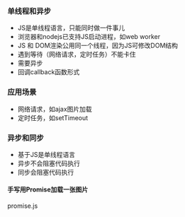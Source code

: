 ### 单线程和异步
* JS是单线程语言，只能同时做一件事儿
* 浏览器和nodejs已支持JS启动进程，如web worker
* JS 和 DOM渲染公用同一个线程，因为JS可修改DOM结构
* 遇到等待（网络请求，定时任务）不能卡住
* 需要异步
* 回调callback函数形式

### 应用场景
* 网络请求，如ajax图片加载
* 定时任务，如setTimeout
  
### 异步和同步
* 基于JS是单线程语言
* 异步不会阻塞代码执行
* 同步会阻塞代码执行

#### 手写用Promise加载一张图片
promise.js